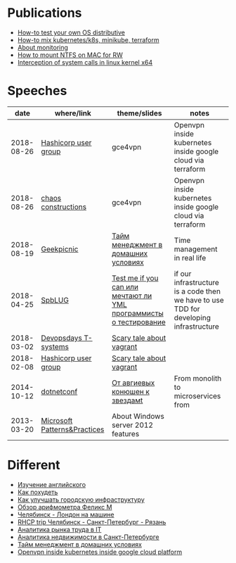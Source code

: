 # Publications

* [How-to test your own OS distributive](https://habr.com/post/342216/)
* [How-to mix kubernetes/k8s, minikube, terraform](https://habr.com/post/340884/)
* [About monitoring](https://habr.com/post/339330/)
* [How to mount NTFS on MAC for RW](https://habr.com/post/246517/)
* [Interception of system calls in linux kernel x64](https://habr.com/post/110369)

# Speeches

| date       | where/link | theme/slides | notes | 
|------------|-------|--------------|-------|
| 2018-08-26 | [Hashicorp user group](https://www.meetup.com/St-Petersburg-Russia-HashiCorp-User-Group/events/253644141/) | gce4vpn | Openvpn inside kubernetes inside google cloud via terraform  | 
| 2018-08-26 | [chaos constructions](https://chaosconstructions.ru/) | gce4vpn | Openvpn inside kubernetes inside google cloud via terraform  | 
| 2018-08-19 | [Geekpicnic](https://vk.com/geekpicnicspb2018) | [Тайм менеджмент в домашних условиях](https://cloud.mail.ru/public/3c18/Uzx3QtU7X) | Time management in real life  | 
| 2018-04-25 | [SpbLUG](http://spblug.org/) | [Test me if you can или мечтают ли YML программисты о тестирование](https://cloud.mail.ru/public/2Rc8/EywUuHHp2) |  if our infrastructure is a code then we have to use TDD for developing infrastructure |
| 2018-03-02 | [Devopsdays T-systems](https://www.t-systems.com/) | [Scary tale about vagrant](https://habr.com/post/342216/) | |
| 2018-02-08 | [Hashicorp user group](https://www.meetup.com/St-Petersburg-Russia-HashiCorp-User-Group/events/247154437/) | [Scary tale about vagrant](https://habr.com/post/342216/) | |
| 2014-10-12 | [dotnetconf](http://dotnetconf.ru/materialy/monitoringandalerting) | [От авгиевых конюшен к звездамt](https://cloud.mail.ru/public/AQgP/pJKNrcbp2) | From monolith to microservices from |
| 2013-03-20 | [Microsoft Patterns&Practices](http://ineta.ru/MPPC/Meeting/2013-03-20-18-30) | About Windows server 2012 features |  |

# Different
* [Изучение английского](how-to-english.md)
* [Как похудеть](how-to-lose-weight.md)
* [Как улучшать городскую инфраструктуру](how-to-improve-your-town.md)
* [Обзор арифмометра Феликс М](https://habr.com/post/169629/)
* [Челябинск - Лондон на машине](http://autokadabra.ru/shouts/53220)
* [RHCP trip Челябинск - Санкт-Петербург - Рязань](http://autokadabra.ru/shouts/51038)
* [Аналитика рынка труда в IT](about-it.md)
* [Аналитика недвижимости в Санкт-Петербурге](about-aparts.md)
* [Тайм менеджмент в домашних условиях](tm.md)
* [Openvpn inside kubernetes inside google cloud platform](gce4vpn.md)

